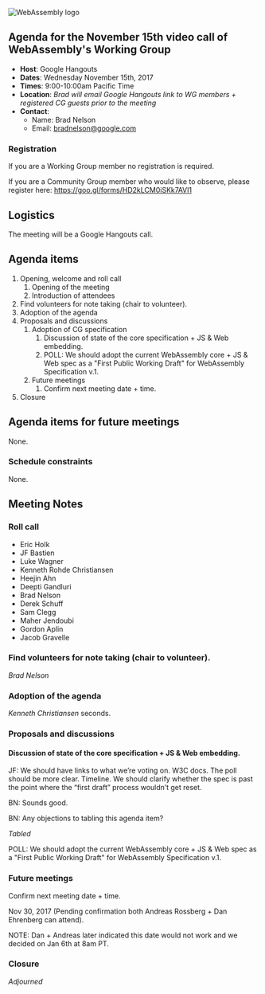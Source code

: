 ![WebAssembly logo](/images/WebAssembly.png)

## Agenda for the November 15th video call of WebAssembly's Working Group

- **Host**: Google Hangouts
- **Dates**: Wednesday November 15th, 2017
- **Times**: 9:00-10:00am Pacific Time
- **Location**: *Brad will email Google Hangouts link to WG members + registered CG guests prior to the meeting*
- **Contact**:
    - Name: Brad Nelson
    - Email: bradnelson@google.com

### Registration

If you are a Working Group member no registration is required.

If you are a Community Group member who would like to observe, please register
here:
https://goo.gl/forms/HD2kLCM0iSKk7AVl1

## Logistics

The meeting will be a Google Hangouts call.

## Agenda items

1. Opening, welcome and roll call
    1. Opening of the meeting
    1. Introduction of attendees
1. Find volunteers for note taking (chair to volunteer).
1. Adoption of the agenda
1. Proposals and discussions
    1. Adoption of CG specification
       1. Discussion of state of the core specification + JS & Web embedding.
       1. POLL: We should adopt the current WebAssembly core + JS & Web spec as
          a "First Public Working Draft" for WebAssembly Specification v.1.
    1. Future meetings
       1. Confirm next meeting date + time.
1. Closure

## Agenda items for future meetings

None.

### Schedule constraints

None.

## Meeting Notes

###  Roll call

* Eric Holk
* JF Bastien
* Luke Wagner
* Kenneth Rohde Christiansen
* Heejin Ahn
* Deepti Gandluri
* Brad Nelson
* Derek Schuff
* Sam Clegg
* Maher Jendoubi
* Gordon Aplin
* Jacob Gravelle

### Find volunteers for note taking (chair to volunteer).

*Brad Nelson*

### Adoption of the agenda

*Kenneth Christiansen* seconds.

### Proposals and discussions

#### Discussion of state of the core specification + JS & Web embedding.

JF: We should have links to what we’re voting on. W3C docs. The poll should be more clear. Timeline. We should clarify whether the spec is past the point where the “first draft” process wouldn’t get reset.

BN: Sounds good.

BN: Any objections to tabling this agenda item?

*Tabled*

POLL: We should adopt the current WebAssembly core + JS & Web spec as a "First Public Working Draft" for WebAssembly Specification v.1.


### Future meetings

Confirm next meeting date + time.

Nov 30, 2017 (Pending confirmation both Andreas Rossberg + Dan Ehrenberg can attend).

NOTE: Dan + Andreas later indicated this date would not work and we decided on Jan 6th at 8am PT.

### Closure

*Adjourned*
